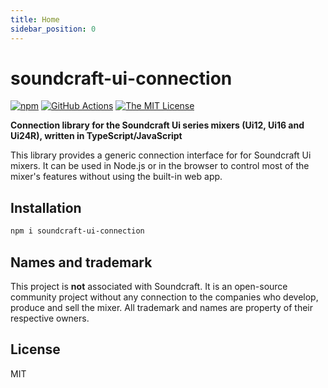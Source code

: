 ```yaml
---
title: Home
sidebar_position: 0
---
```


# soundcraft-ui-connection

[![npm](https://img.shields.io/npm/v/soundcraft-ui-connection.svg)](https://www.npmjs.com/package/soundcraft-ui-connection)
[![GitHub Actions](https://github.com/fmalcher/soundcraft-ui/actions/workflows/ci.yml/badge.svg)](https://github.com/fmalcher/soundcraft-ui/actions/workflows/ci.yml)
[![The MIT License](https://img.shields.io/badge/license-MIT-orange.svg?color=blue&style=flat-square)](http://opensource.org/licenses/MIT)

**Connection library for the Soundcraft Ui series mixers (Ui12, Ui16 and Ui24R), written in TypeScript/JavaScript**

This library provides a generic connection interface for for Soundcraft Ui mixers.
It can be used in Node.js or in the browser to control most of the mixer's features without using the built-in web app.

## Installation

```sh
npm i soundcraft-ui-connection
```

## Names and trademark

This project is **not** associated with Soundcraft. It is an open-source community project without any connection to the companies who develop, produce and sell the mixer.
All trademark and names are property of their respective owners.

## License

MIT
